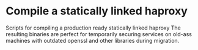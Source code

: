 # Compile a statically linked haproxy

Scripts for compiling a production ready statically linked haproxy
The resulting binaries are perfect for temporarily securing services on old-ass machines with outdated openssl and other libraries during migration.
